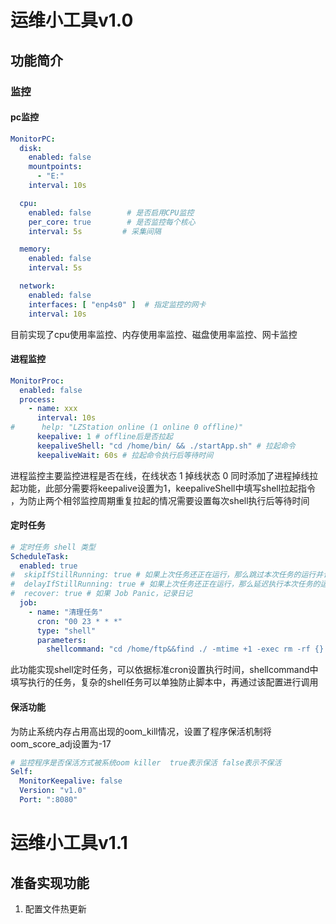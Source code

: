 # 运维小工具v1.0
## 功能简介
### 监控
#### pc监控
```yaml
MonitorPC:
  disk:
    enabled: false
    mountpoints:
      - "E:"
    interval: 10s

  cpu:
    enabled: false        # 是否启用CPU监控
    per_core: true        # 是否监控每个核心
    interval: 5s         # 采集间隔

  memory:
    enabled: false
    interval: 5s

  network:
    enabled: false
    interfaces: [ "enp4s0" ]  # 指定监控的网卡
    interval: 10s
```
目前实现了cpu使用率监控、内存使用率监控、磁盘使用率监控、网卡监控

#### 进程监控
```yaml
MonitorProc:
  enabled: false
  process:
    - name: xxx
      interval: 10s
#      help: "LZStation online (1 online 0 offline)"
      keepalive: 1 # offline后是否拉起
      keepaliveShell: "cd /home/bin/ && ./startApp.sh" # 拉起命令
      keepaliveWait: 60s # 拉起命令执行后等待时间
```
进程监控主要监控进程是否在线，在线状态 1 掉线状态 0
同时添加了进程掉线拉起功能，此部分需要将keepalive设置为1，keepaliveShell中填写shell拉起指令
，为防止两个相邻监控周期重复拉起的情况需要设置每次shell执行后等待时间

#### 定时任务
```yaml
# 定时任务 shell 类型
ScheduleTask:
  enabled: true
#  skipIfStillRunning: true # 如果上次任务还正在运行，那么跳过本次任务的运行并记录日记
#  delayIfStillRunning: true # 如果上次任务还正在运行，那么延迟执行本次任务的运行并记录日记
#  recover: true # 如果 Job Panic，记录日记
  job:
    - name: "清理任务"
      cron: "00 23 * * *"
      type: "shell"
      parameters:
        shellcommand: "cd /home/ftp&&find ./ -mtime +1 -exec rm -rf {} \\;"
```
此功能实现shell定时任务，可以依据标准cron设置执行时间，shellcommand中填写执行的任务，复杂的shell任务可以单独防止脚本中，再通过该配置进行调用

#### 保活功能
为防止系统内存占用高出现的oom_kill情况，设置了程序保活机制将oom_score_adj设置为-17
```yaml
# 监控程序是否保活方式被系统oom killer  true表示保活 false表示不保活
Self:
  MonitorKeepalive: false
  Version: "v1.0"
  Port: ":8080"
```

# 运维小工具v1.1
## 准备实现功能
1. 配置文件热更新


